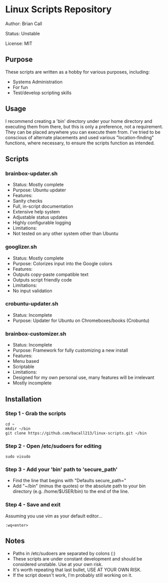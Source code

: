 Linux Scripts Repository
========================
Author: Brian Call

Status: Unstable

License: MIT


## Purpose
These scripts are written as a hobby for various purposes, including:
- Systems Administration
- For fun
- Test/develop scripting skills


## Usage
I recommend creating a 'bin' directory under your home directory and executing them from there, but this is only a preference, not a requirement. They can be placed anywhere you can execute them from. I've tried to be conscious of alternate placements and used various "location-finding" functions, where necessary, to ensure the scripts function as intended.


## Scripts
### brainbox-updater.sh
- Status: Mostly complete
- Purpose: Ubuntu updater
- Features: 
 - Sanity checks
 - Full, in-script documentation
 - Extensive help system
 - Adjustable status updates
 - Highly configurable logging
- Limitations:
 - Not tested on any other system other than Ubuntu


### googlizer.sh
- Status: Mostly complete
- Purpose: Colorizes input into the Google colors
- Features:
 - Outputs copy-paste compatible text
 - Outputs script friendly code
- Limitations:
 - No input validation

### crobuntu-updater.sh
- Status: Incomplete
- Purpose: Updater for Ubuntu on Chromeboxes/books (Crobuntu)


### brainbox-customizer.sh
- Status: Incomplete
- Purpose: Framework for fully customizing a new install
- Features:
 - Menu based
 - Scriptable
- Limitations:
 - Designed for my own personal use, many features will be irrelevant
 - Mostly incomplete


## Installation
### Step 1 - Grab the scripts
```
cd ~
mkdir ~/bin
git clone https://github.com/bacall213/linux-scripts.git ~/bin
```

### Step 2 - Open /etc/sudoers for editing
```
sudo visudo
```

### Step 3 - Add your 'bin' path to 'secure_path'
- Find the line that begins with "Defaults secure_path="
- Add "~/bin" (minus the quotes) or the absolute path to your bin directory (e.g. /home/$USER/bin) to the end of the line.


### Step 4 - Save and exit
Assuming you use vim as your default editor...
```
:wq<enter>
```

## Notes
- Paths in /etc/sudoers are separated by colons (:)
- These scripts are under constant development and should be considered unstable. Use at your own risk.
- It's worth repeating that last bullet, USE AT YOUR OWN RISK.
- If the script doesn't work, I'm probably still working on it.
